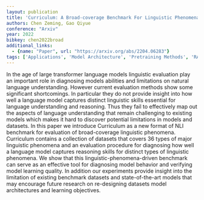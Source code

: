 ```yaml
---
layout: publication
title: 'Curriculum: A Broad-coverage Benchmark For Linguistic Phenomena In Natural Language Understanding'
authors: Chen Zeming, Gao Qiyue
conference: "Arxiv"
year: 2022
bibkey: chen2022broad
additional_links:
  - {name: "Paper", url: "https://arxiv.org/abs/2204.06283"}
tags: ['Applications', 'Model Architecture', 'Pretraining Methods', 'RAG', 'Transformer']
---
```

In the age of large transformer language models linguistic evaluation play an important role in diagnosing models abilities and limitations on natural language understanding. However current evaluation methods show some significant shortcomings. In particular they do not provide insight into how well a language model captures distinct linguistic skills essential for language understanding and reasoning. Thus they fail to effectively map out the aspects of language understanding that remain challenging to existing models which makes it hard to discover potential limitations in models and datasets. In this paper we introduce Curriculum as a new format of NLI benchmark for evaluation of broad-coverage linguistic phenomena. Curriculum contains a collection of datasets that covers 36 types of major linguistic phenomena and an evaluation procedure for diagnosing how well a language model captures reasoning skills for distinct types of linguistic phenomena. We show that this linguistic-phenomena-driven benchmark can serve as an effective tool for diagnosing model behavior and verifying model learning quality. In addition our experiments provide insight into the limitation of existing benchmark datasets and state-of-the-art models that may encourage future research on re-designing datasets model architectures and learning objectives.
